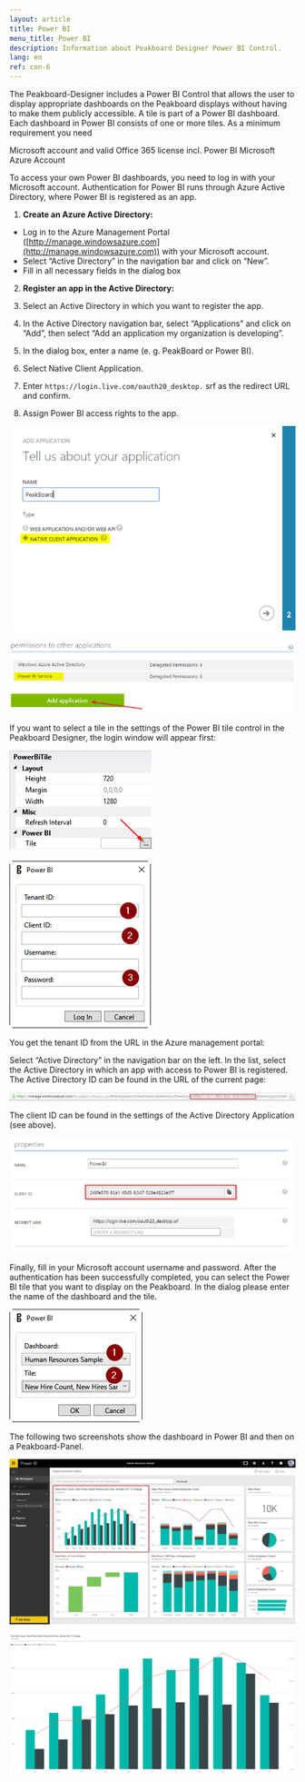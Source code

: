 ```yaml
---
layout: article
title: Power BI  
menu_title: Power BI
description: Information about Peakboard Designer Power BI Control.
lang: en
ref: con-6
---
```


The Peakboard-Designer includes a Power BI Control that allows the user to display appropriate dashboards on the Peakboard displays without having to make them publicly accessible. A tile is part of a Power BI dashboard. Each dashboard in Power BI consists of one or more tiles. As a minimum requirement you need



Microsoft account and valid Office 365 license incl. Power BI
Microsoft Azure Account




To access your own Power BI dashboards, you need to log in with your Microsoft account. Authentication for Power BI runs through Azure Active Directory, where Power BI is registered as an app.

1. **Create an Azure Active Directory:**

  * Log in to the Azure Management Portal ([http://manage.windowsazure.com](http://manage.windowsazure.com)) with your Microsoft account.
  * Select “Active Directory” in the navigation bar and click on “New”.
  * Fill in all necessary fields in the dialog box


2. **Register an app in the Active Directory:**

 1. Select an Active Directory in which you want to register the app.
 2. In the Active Directory navigation bar, select “Applications” and click on “Add”, then select “Add an application my organization is developing”.
 3. In the dialog box, enter a name (e. g. PeakBoard or Power BI).
 4. Select Native Client Application.
 5. Enter `https://login.live.com/oauth20_desktop.` srf as the redirect URL and confirm.
 6. Assign Power BI access rights to the app.

![image_1](/assets/images/Controls/Controls-Power/controlspowerbi02.png)


![image_1](/assets/images/Controls/Controls-Power/controlspowerbi03.png)



If you want to select a tile in the settings of the Power BI tile control in the Peakboard Designer, the login window will appear first:



![image_1](/assets/images/Controls/Controls-Power/controlspowerbi04.png)

![image_1](/assets/images/Controls/Controls-Power/controlspowerbi05.png)

You get the tenant ID from the URL in the Azure management portal:

Select “Active Directory” in the navigation bar on the left.
In the list, select the Active Directory in which an app with access to Power BI is registered.
The Active Directory ID can be found in the URL of the current page:

![image_1](/assets/images/Controls/Controls-Power/controlspowerbi06.png)



The client ID can be found in the settings of the Active Directory Application (see above).



![image_1](/assets/images/Controls/Controls-Power/controlspowerbi07.png)



Finally, fill in your Microsoft account username and password. After the authentication has been successfully completed, you can select the Power BI tile that you want to display on the Peakboard. In the dialog please enter the name of the dashboard and the tile.



![image_1](/assets/images/Controls/Controls-Power/controlspowerbi08.png)

The following two screenshots show the dashboard in Power BI and then on a Peakboard-Panel.



![image_1](/assets/images/Controls/Controls-Power/controlspowerbi09.png)



![image_1](/assets/images/Controls/Controls-Power/controlspowerbi10.png)
